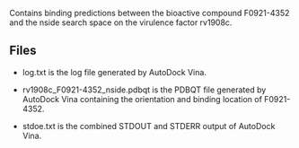 Contains binding predictions between the bioactive compound F0921-4352 and the nside search space on the virulence factor rv1908c.

## Files

- log.txt is the log file generated by AutoDock Vina.

- rv1908c_F0921-4352_nside.pdbqt is the PDBQT file generated by AutoDock Vina containing the orientation and binding location of F0921-4352.

- stdoe.txt is the combined STDOUT and STDERR output of AutoDock Vina.

